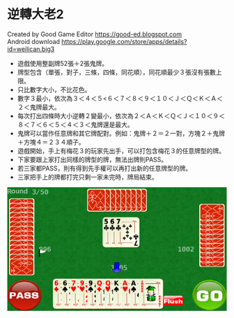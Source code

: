 # 逆轉大老2

Created by Good Game Editor https://good-ed.blogspot.com <br/>
Android download https://play.google.com/store/apps/details?id=weilican.big3

* 遊戲使用整副牌52張＋2張鬼牌。
* 牌型包含（單張，對子，三條，四條，同花順），同花順最少３張沒有張數上限。
* 只比數字大小，不比花色。
* 數字３最小，依次為３＜４＜５<６＜７＜８＜９＜１０＜Ｊ＜Ｑ＜Ｋ＜Ａ＜２＜鬼牌最大。
* 每次打出四條時大小逆轉２變最小，依次為２＜Ａ＜Ｋ＜Ｑ＜Ｊ＜１０＜９＜８＜７＜６＜５＜４＜３＜鬼牌還是最大。
* 鬼牌可以當作任意牌和其它牌配對。例如：鬼牌＋２＝２一對，方塊２＋鬼牌＋方塊４＝２３４順子。
* 遊戲開始，手上有梅花３的玩家先出手，可以打包含梅花３的任意牌型的牌。
* 下家要跟上家打出同樣的牌型的牌，無法出牌則PASS。
* 若三家都PASS，則有得到先手權可以再打出新的任意牌型的牌。
* 三家把手上的牌都打完只剩一家未完時，牌局結束。

![image](Screenshot_2016-08-16-07-14-42.png)
